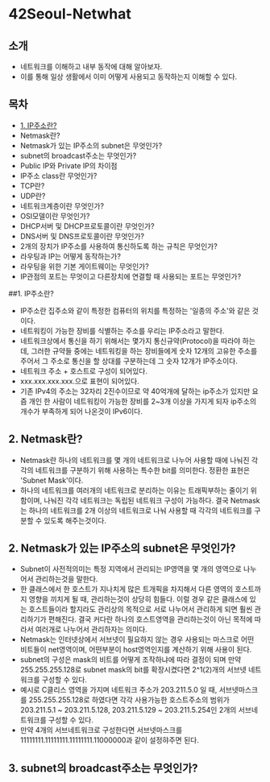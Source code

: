 # 42Seoul-Netwhat

## 소개
* 네트워크를 이해하고 내부 동작에 대해 알아보자.
* 이를 통해 일상 생활에서 이미 어떻게 사용되고 동작하는지 이해할 수 있다. 

## 목차
* [1. IP주소란?](##1-ip주소란)
* Netmask란?
* Netmask가 있는 IP주소의 subnet은 무엇인가?
* subnet의 broadcast주소는 무엇인가?
* Public IP와 Private IP의 차이점
* IP주소 class란 무엇인가?
* TCP란?
* UDP란?
* 네트워크계층이란 무엇인가?
* OSI모델이란 무엇인가?
* DHCP서버 및 DHCP프로토콜이란 무엇인가?
* DNS서버 및 DNS프로토콜이란 무엇인가?
* 2개의 장치가 IP주소를 사용하여 통신하도록 하는 규칙은 무엇인가?
* 라우팅과 IP는 어떻게 동작하는가?
* 라우팅을 위한 기본 게이트웨이는 무엇인가?
* IP관점의 포트는 무엇이고 다른장치에 연결할 때 사용되는 포트는 무엇인가?

##1. IP주소란?
* IP주소란 집주소와 같이 특정한 컴퓨터의 위치를 특정하는 '일종의 주소'와 같은 것이다.
* 네트워킹이 가능한 장비를 식별하는 주소를 우리는 IP주소라고 말한다.
* 네트워크상에서 통신을 하기 위해서는 몇가지 통신규약(Protocol)을 따라야 하는데, 그러한 규약들 중에는 네트워킹을 하는 장비들에게 숫자 12개의 고유한 주소를 주어서 그 주소로 통신을 할 상대를 구분하는데 그 숫자 12개가 IP주소이다.
* 네트워크 주소 + 호스트로 구성이 되어있다.
* xxx.xxx.xxx.xxx.으로 표현이 되어있다.
* 기존 IPv4의 주소는 32자리 2진수이므로 약 40억개에 달하는 ip주소가 있지만 요즘 개인 한 사람이 네트워킹이 가능한 장비를 2~3개 이상을 가지게 되자 ip주소의 개수가 부족하게 되어 나온것이 IPv6이다.

## 2. Netmask란?
* Netmask란 하나의 네트워크를 몇 개의 네트워크로 나누어 사용할 때에 나눠진 각각의 네트워크를 구분하기 위해 사용하는 특수한 bit를 의미한다. 정환한 표현은 'Subnet Mask'이다.
* 하나의 네트워크를 여러개의 네트워크로 분리하는 이유는 트래픽부하는 줄이기 위함이며, 나눠진 각각 네트워크는 독립된 네트워크 구성이 가능하다. 결국 Netmask는 하나의 네트워크를 2개 이상의 네트워크로 나눠 사용할 때 각각의 네트워크를 구분할 수 있도록 해주는것이다.

## 2. Netmask가 있는 IP주소의 subnet은 무엇인가?
* Subnet이 사전적의미는 특정 지역에서 관리되는 IP영역을 몇 개의 영역으로 나누어서 관리하는것을 말한다.
* 한 클래스에서 한 호스트가 지나치게 많은 트개픽을 차지해서 다른 영역의 호스트까지 영향을 끼치게 될 때, 관리하는것이 상당히 힘들다. 이럴 경우 같은 클래스에 있는 호스트들이라 할지라도 관리상의 목적으로 서로 나누어서 관리하게 되면 훨씬 관리하기가 편해진다. 결국 커다란 하나의 호스트영역을 관리하는것이 아닌 목적에 따라서 여러개로 나누어서 관리하자는 의미다.
* Netmask는 인터넷상에서 서브넷이 필요하지 않는 경우 사용되는 마스크로 어떤 비트들이 net영역이며, 어떤부분이 host영역인지를 계산하기 위해 사용이 된다. 
* subnet의 구성은 mask의 비트를 어떻게 조작하냐에 따라 결정이 되며 만약 255.255.255.128로 subnet mask의 bit를 확장시켰다면 2^1(2)개의 서브넷 네트워크를 구성할 수 있다.
* 예시로 C클리스 영역을 가지며 네트워크 주소가 203.211.5.0 일 때, 서브넷마스크를 255.255.255.128로 하였다면 각각 사용가능한 호스트주소의 범위가 203.211.5.1 ~ 203.211.5.128, 203.211.5.129 ~ 203.211.5.254인 2개의 서브네트워크를 구성할 수 있다.
* 만약 4개의 서브네트워크로 구성한다면 서브넷마스크를 11111111.11111111.11111111.11000000과 같이 설정햐주면 된다.

## 3. subnet의 broadcast주소는 무엇인가?
